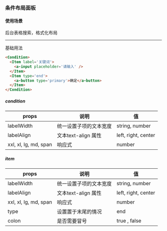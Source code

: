 ### 条件布局面板

#### 使用场景
后台表格搜索，格式化布局

---

基础用法

```html
<Condition>
  <Item label='关键词'>
    <a-input placeholder='请输入' />
  </Item>
  <Item type='end'>
    <a-button type='primary'>确定</a-button>
  </Item>
</Condition>
```

##### condition
| props  | 说明     | 值     |
| ------ | -------- | ------ |
| labelWidth   | 统一设置子项的文本宽度 | string, number |
| labelAlign | 文本text-align 属性 | left, right, center |
| xxl, xl, lg, md, span  | 响应式 | number |


##### item
| props  | 说明     | 值     |
| ------ | -------- | ------ |
| labelWidth   | 统一设置子项的文本宽度 | string, number |
| labelAlign | 文本text-align 属性 | left, right, center |
| xxl, xl, lg, md, span  | 响应式 | number |
| type  | 设置置于末尾的情况 | end |
| colon  | 是否需要冒号 | true , false |